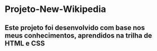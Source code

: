 # Projeto-New-Wikipedia
## Este projeto foi desenvolvido com base nos meus conhecimentos, aprendidos na trilha de HTML e CSS
